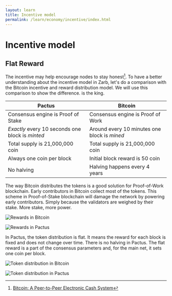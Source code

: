 ```yaml
---
layout: learn
title: Incentive model
permalink: /learn/economy/incentive/index.html
---
```


# Incentive model

## Flat Reward

The incentive may help encourage nodes to stay honest[^first]. To have a better understanding about
the incentive model in Zarb, let's do a comparison with the Bitcoin incentive and reward
distribution model. We will use this comparison to show the difference. is the king.

| Pactus                                           | Bitcoin                                      |
| ------------------------------------------------ | -------------------------------------------- |
| Consensus engine is Proof of Stake               | Consensus engine is Proof of Work            |
| _Exactly_ every 10 seconds one block is _minted_ | Around every 10 minutes one block is _mined_ |
| Total supply is 21,000,000 coin                  | Total supply is 21,000,000 coin              |
| Always one coin per block                        | Initial block reward is 50 coin              |
| No halving                                       | Halving happens every 4 years                |

The way Bitcoin distributes the tokens is a good solution for Proof-of-Work blockchain. Early
contributors in Bitcoin collect most of the tokens. This scheme in Proof-of-Stake blockchain will
damage the network by powering early contributors. Simply because the validators are weighed by
their stake. More stake, more power.

![Rewards in Bitcoin](//assets/images/bitcoin_reward.png)

![Rewards in Pactus](//assets/images/pactus_reward.png)

In Pactus, the token distribution is flat. It means the reward for each block is fixed and does not
change over time. There is no halving in Pactus. The flat reward is a part of the consensus parameters
and, for the main net, it sets one coin per block.

![Token distribution in Bitcoin](//assets/images/bitcoin_token_distribution.png)

![Token distribution in Pactus](//assets/images/pactus_token_distribution.png)

[^first]: [Bitcoin: A Peer-to-Peer Electronic Cash System](https://bitcoin.org/bitcoin.pdf)
